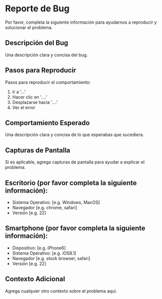 # Reporte de Bug

Por favor, completa la siguiente información para ayudarnos a reproducir y solucionar el problema.

## Descripción del Bug
Una descripción clara y concisa del bug.

## Pasos para Reproducir
Pasos para reproducir el comportamiento:
1. Ir a '...'
2. Hacer clic en '....'
3. Desplazarse hacia '....'
4. Ver el error

## Comportamiento Esperado
Una descripción clara y concisa de lo que esperabas que sucediera.

## Capturas de Pantalla
Si es aplicable, agrega capturas de pantalla para ayudar a explicar el problema.

## Escritorio (por favor completa la siguiente información):
 - Sistema Operativo: [e.g. Windows, MacOS]
 - Navegador [e.g. chrome, safari]
 - Versión [e.g. 22]

## Smartphone (por favor completa la siguiente información):
 - Dispositivo: [e.g. iPhone6]
 - Sistema Operativo: [e.g. iOS8.1]
 - Navegador [e.g. stock browser, safari]
 - Versión [e.g. 22]

## Contexto Adicional
Agrega cualquier otro contexto sobre el problema aquí.